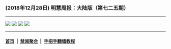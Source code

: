 ### (2018年12月28日) 明慧周报：大陆版（第七二五期） 

---

<img src="http://qikan.minghui.org/mhqkpage/qikanimage/2018/12/28/mhzb_725_pdf-online1.png"/> 

<img src="http://qikan.minghui.org/mhqkpage/qikanimage/2018/12/28/mhzb_725_pdf-online2.png"/> 

<img src="http://qikan.minghui.org/mhqkpage/qikanimage/2018/12/28/mhzb_725_pdf-online3.png"/> 

<img src="http://qikan.minghui.org/mhqkpage/qikanimage/2018/12/28/mhzb_725_pdf-online4.png"/> 



---

#### [首页](../../../..) &nbsp;|&nbsp; [禁闻聚合](https://github.com/gfw-breaker/banned-news) &nbsp;|&nbsp; [手把手翻墙教程](https://github.com/gfw-breaker/guides) 